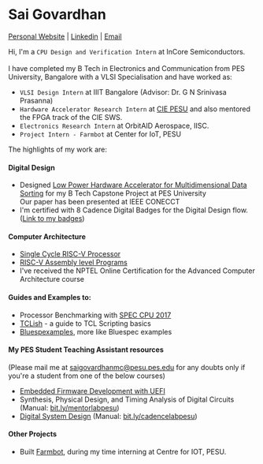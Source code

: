 # Sai Govardhan
[Personal Website](https://govardhnn.github.io) | [Linkedin](https://www.linkedin.com/in/saigovardhan/) | [Email](mailto:saigov14@gmail.com) 
>
Hi, I'm a ```CPU Design and Verification Intern``` at InCore Semiconductors. <br><br>
I have completed my B Tech in Electronics and Communication from PES University, Bangalore with a VLSI Specialisation and have worked as:
* ``` VLSI Design Intern ``` at IIIT Bangalore (Advisor: Dr. G N Srinivasa Prasanna) 
* ``` Hardware Accelerator Research Intern ``` at [CIE PESU](https://github.com/CIE-PESU) and also mentored the FPGA track of the CIE SWS. 
* ``` Electronics Research Intern ``` at OrbitAID Aerospace, IISC.
* ``` Project Intern - Farmbot ``` at Center for IoT, PESU
>
The highlights of my work are:
<br>
#### Digital Design
* Designed [Low Power Hardware Accelerator for Multidimensional Data Sorting](https://github.com/govardhnn/Low_Power_Multidimensional_Sorters) for my B Tech Capstone Project at PES University <br> Our paper has been presented at IEEE CONECCT
* I'm certified with 8 Cadence Digital Badges for the Digital Design flow. ([Link to my badges](https://www.credly.com/users/sai-govardhan/badges))

#### Computer Architecture

* [Single Cycle RISC-V Processor](https://github.com/govardhnn/RISC_V_Single_Cycle_Processor) 
* [RISC-V Assembly level Programs](https://github.com/govardhnn/RISC_V_Assembly_Programs) 
* I've received the NPTEL Online Certification for the Advanced Computer Architecture course

#### Guides and Examples to:
* Processor Benchmarking with [SPEC CPU 2017](https://github.com/govardhnn/SPEC_CPU_2017) 
* [TCLish](https://github.com/govardhnn/TCLish) - a guide to TCL Scripting basics
* [Bluespexamples](https://github.com/govardhnn/Bluespexamples), more like Bluespec examples

#### My PES Student Teaching Assistant resources 
(Please mail me at [saigovardhanmc@pesu.pes.edu](mailto:saigovardhanmc@pesu.pes.edu) for any doubts only if you're a student from one of the below courses)
* [Embedded Firmware Development with UEFI](https://github.com/govardhnn/UEFI_AHP)
* Synthesis, Physical Design, and Timing Analysis of Digital Circuits (Manual: [bit.ly/mentorlabpesu](https://bit.ly/mentorlabpesu))
* [Digital System Design](https://github.com/govardhnn/DSD_AHP) (Manual: [bit.ly/cadencelabpesu](https://bit.ly/cadencelabpesu))

#### Other Projects
* Built [Farmbot](https://github.com/govardhnn/farmbot-pesu), during my time interning at Centre for IOT, PESU.


<!-- * [VeriRISC CPU](https://github.com/govardhnn/VeriRiscCPU)
* [RISC_V_Pipelined_Processor](https://github.com/govardhnn/RISC_V_Pipelined_Processor) <ongoing>
* [RISC-V Assembly level Programs](https://github.com/govardhnn/RISC_V_Assembly_Programs) 
* [Neuromorphic Computing](https://github.com/govardhnn/Neuromorphic_Computing) from my internship at the Computational Sciences Labs - IIIT Bangalore (ongoing)
* [VeriRISC CPU](https://github.com/govardhnn/VeriRiscCPU) based on the Cadence VLA 26.0 course
* Proposed and built the [PESU Student Support Platform](https://ssp.pes.edu).

| [MLPerf](https://github.com/govardhnn/MLPerf) (ongoing)

-->
